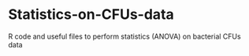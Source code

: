 # Statistics-on-CFUs-data

R code and useful files to perform statistics (ANOVA) on bacterial CFUs data
